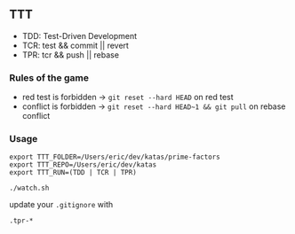 ## TTT

- TDD: Test-Driven Development
- TCR: test && commit || revert
- TPR: tcr && push || rebase

### Rules of the game

- red test is forbidden -> `git reset --hard HEAD` on red test
- conflict is forbidden -> `git reset --hard HEAD~1 && git pull` on rebase conflict

### Usage

```
export TTT_FOLDER=/Users/eric/dev/katas/prime-factors
export TTT_REPO=/Users/eric/dev/katas
export TTT_RUN=(TDD | TCR | TPR)

./watch.sh
```

update your `.gitignore` with
```
.tpr-*
```